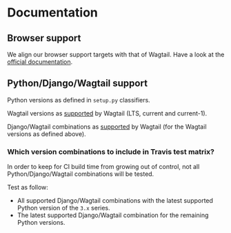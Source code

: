 # Documentation

## Browser support

We align our browser support targets with that of Wagtail. Have a look at the [official documentation](http://docs.wagtail.io/en/latest/contributing/developing.html).

## Python/Django/Wagtail support

Python versions as defined in `setup.py` classifiers.

Wagtail versions as [supported](http://docs.wagtail.io/en/latest/releases/upgrading.html) by Wagtail (LTS, current and current-1).

Django/Wagtail combinations as [supported](http://docs.wagtail.io/en/latest/releases/upgrading.html#compatible-django-python-versions) by Wagtail (for the Wagtail versions as defined above).

### Which version combinations to include in Travis test matrix?

In order to keep for CI build time from growing out of control, not all Python/Django/Wagtail combinations will be tested.

Test as follow:
- All supported Django/Wagtail combinations with the latest supported Python version of the `3.x` series.
- The latest supported Django/Wagtail combination for the remaining Python versions.
